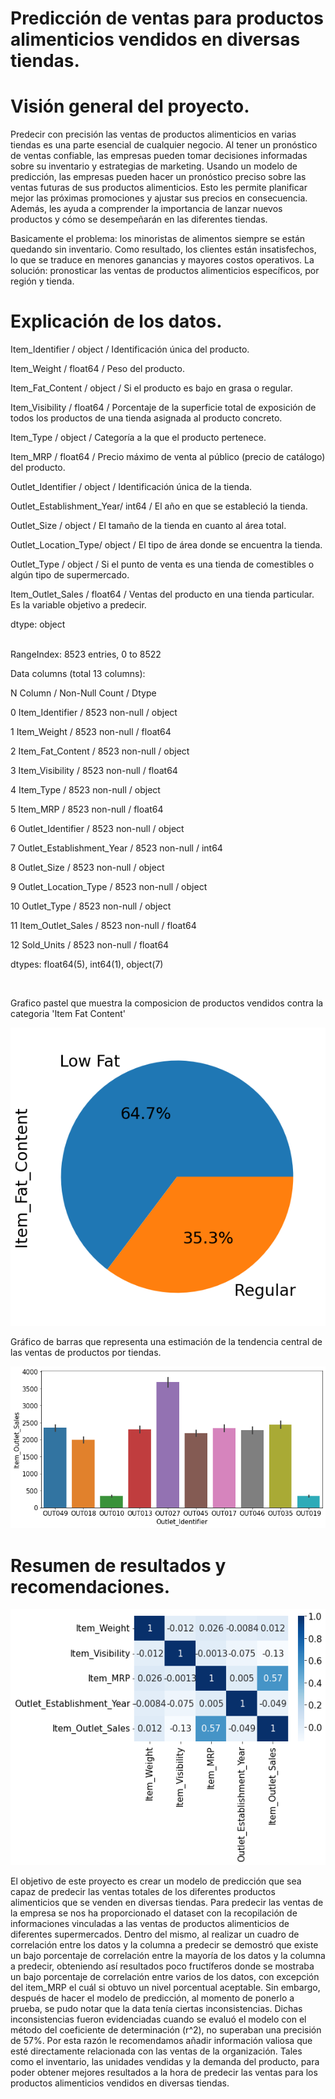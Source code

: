 
# Predicción de ventas para productos alimenticios vendidos en diversas tiendas.

# Visión general del proyecto.

Predecir con precisión las ventas de productos alimenticios en varias tiendas es una parte esencial de cualquier negocio. Al tener un pronóstico de ventas confiable, las empresas pueden tomar decisiones informadas sobre su inventario y estrategias de marketing. Usando un modelo de predicción, las empresas pueden hacer un pronóstico preciso sobre las ventas futuras de sus productos alimenticios. Esto les permite planificar mejor las próximas promociones y ajustar sus precios en consecuencia. Además, les ayuda a comprender la importancia de lanzar nuevos productos y cómo se desempeñarán en las diferentes tiendas.

Basicamente el problema: los minoristas de alimentos siempre se están quedando sin inventario. Como resultado, los clientes están insatisfechos, lo que se traduce en menores ganancias y mayores costos operativos. La solución: pronosticar las ventas de productos alimenticios específicos, por región y tienda.

# Explicación de los datos.

Item_Identifier /             object  /   Identificación única del producto. </p>
Item_Weight      /            float64  /   Peso del producto.</p>
Item_Fat_Content  /            object  /   Si el producto es bajo en grasa o regular. </p>
Item_Visibility    /          float64  /   Porcentaje de la superficie total de exposición de todos los productos de una tienda asignada al producto concreto. </p>
Item_Type           /          object  /   Categoría a la que el producto pertenece. </p>
Item_MRP            /         float64  /   Precio máximo de venta al público (precio de catálogo) del producto. </p>
Outlet_Identifier   /          object  /   Identificación única de la tienda. </p>
Outlet_Establishment_Year/      int64  /   El año en que se estableció la tienda. </p>
Outlet_Size         /          object  /   El tamaño de la tienda en cuanto al área total. </p>
Outlet_Location_Type/          object  /   El tipo de área donde se encuentra la tienda. </p>
Outlet_Type          /         object  /   Si el punto de venta es una tienda de comestibles o algún tipo de supermercado. </p>
Item_Outlet_Sales    /        float64  /   Ventas del producto en una tienda particular. Es la variable objetivo a predecir. </p>
dtype: object


</p><br>
RangeIndex: 8523 entries, 0 to 8522 </p>
Data columns (total 13 columns): </p>
 N   Column          /           Non-Null Count / Dtype   </p> 
 0   Item_Identifier  /          8523 non-null  / object  </p>
 1   Item_Weight       /         8523 non-null  / float64 </p>
 2   Item_Fat_Content   /        8523 non-null  / object  </p>
 3   Item_Visibility    /        8523 non-null  / float64 </p>
 4   Item_Type          /        8523 non-null  / object </p>
 5   Item_MRP           /        8523 non-null  / float64 </p>
 6   Outlet_Identifier  /        8523 non-null  / object </p>
 7   Outlet_Establishment_Year /  8523 non-null /  int64  </p>
 8   Outlet_Size        /        8523 non-null  / object </p>
 9   Outlet_Location_Type /      8523 non-null  / object </p>
 10  Outlet_Type          /      8523 non-null  / object </p>
 11  Item_Outlet_Sales    /      8523 non-null  / float64 </p>
 12  Sold_Units           /      8523 non-null  / float64 </p>
dtypes: float64(5), int64(1), object(7)</p> <br>


Grafico pastel que muestra la composicion de productos vendidos contra la categoria 'Item Fat Content' 

![alt text](fat.png)

Gráfico de barras que representa una estimación de la tendencia central de las ventas de productos por tiendas.

![alt text](bars.png)

# Resumen de resultados y recomendaciones. 


![alt text](Mapa_de_calor.png)


El objetivo de este proyecto es crear un modelo de predicción que sea capaz de predecir las ventas totales de los diferentes productos alimenticios que se venden en diversas tiendas. Para predecir las ventas de la empresa se nos ha proporcionado el dataset con la recopilación de informaciones vinculadas a las ventas de productos alimenticios de diferentes supermercados. Dentro del mismo, al realizar un cuadro de correlación entre los datos y la columna a predecir se demostró que existe un bajo porcentaje de correlación entre la mayoría de los datos y la columna a predecir, obteniendo así resultados poco fructíferos donde se mostraba un bajo porcentaje de correlación entre varios de los datos, con excepción del item_MRP el cuál si obtuvo un nivel porcentual aceptable. Sin embargo, después de hacer el modelo de predicción, al momento de ponerlo a prueba, se pudo notar que la data tenía ciertas inconsistencias. Dichas inconsistencias fueron evidenciadas cuando se evaluó el modelo con el método del coeficiente de determinación (r^2), no superaban una precisión de 57%. Por esta razón le recomendamos añadir información valiosa que esté directamente relacionada con las ventas de la organización. Tales como el inventario, las unidades vendidas y la demanda del producto, para poder obtener mejores resultados a la hora de predecir las ventas para los productos alimenticios vendidos en diversas tiendas.
